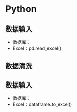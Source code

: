 # Python

## 数据输入

- 数据库：
- Excel：pd.read_excel()

## 数据清洗


## 数据输入

- 数据库：
- Excel：dataframe.to_excel()



